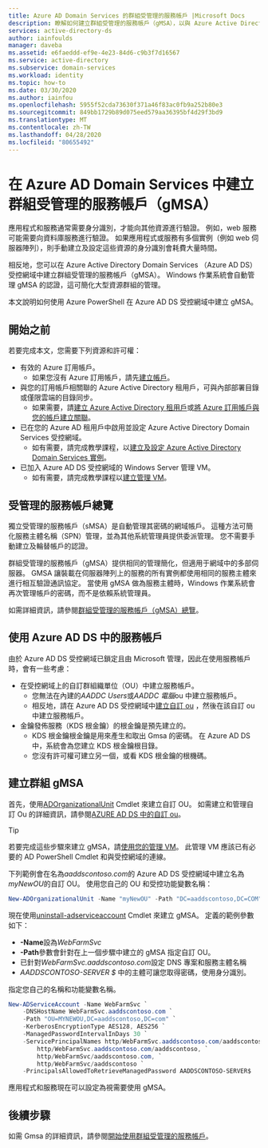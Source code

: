```yaml
---
title: Azure AD Domain Services 的群組受管理的服務帳戶 |Microsoft Docs
description: 瞭解如何建立群組受管理的服務帳戶（gMSA），以與 Azure Active Directory Domain Services 受控網域搭配使用
services: active-directory-ds
author: iainfoulds
manager: daveba
ms.assetid: e6faeddd-ef9e-4e23-84d6-c9b3f7d16567
ms.service: active-directory
ms.subservice: domain-services
ms.workload: identity
ms.topic: how-to
ms.date: 03/30/2020
ms.author: iainfou
ms.openlocfilehash: 5955f52cda73630f371a46f83ac0fb9a252b80e3
ms.sourcegitcommit: 849bb1729b89d075eed579aa36395bf4d29f3bd9
ms.translationtype: MT
ms.contentlocale: zh-TW
ms.lasthandoff: 04/28/2020
ms.locfileid: "80655492"
---
```

# <a name="create-a-group-managed-service-account-gmsa-in-azure-ad-domain-services"></a>在 Azure AD Domain Services 中建立群組受管理的服務帳戶（gMSA）

應用程式和服務通常需要身分識別，才能向其他資源進行驗證。 例如，web 服務可能需要向資料庫服務進行驗證。 如果應用程式或服務有多個實例（例如 web 伺服器陣列），則手動建立及設定這些資源的身分識別會耗費大量時間。

相反地，您可以在 Azure Active Directory Domain Services （Azure AD DS）受控網域中建立群組受管理的服務帳戶（gMSA）。 Windows 作業系統會自動管理 gMSA 的認證，這可簡化大型資源群組的管理。

本文說明如何使用 Azure PowerShell 在 Azure AD DS 受控網域中建立 gMSA。

## <a name="before-you-begin"></a>開始之前

若要完成本文，您需要下列資源和許可權：

* 有效的 Azure 訂用帳戶。
    * 如果您沒有 Azure 訂用帳戶，請先[建立帳戶](https://azure.microsoft.com/free/?WT.mc_id=A261C142F)。
* 與您的訂用帳戶相關聯的 Azure Active Directory 租用戶，可與內部部署目錄或僅限雲端的目錄同步。
    * 如果需要，請[建立 Azure Active Directory 租用戶][create-azure-ad-tenant]或[將 Azure 訂用帳戶與您的帳戶建立關聯][associate-azure-ad-tenant]。
* 已在您的 Azure AD 租用戶中啟用並設定 Azure Active Directory Domain Services 受控網域。
    * 如有需要，請完成教學課程，以[建立及設定 Azure Active Directory Domain Services 實例][create-azure-ad-ds-instance]。
* 已加入 Azure AD DS 受控網域的 Windows Server 管理 VM。
    * 如有需要，請完成教學課程以[建立管理 VM][tutorial-create-management-vm]。

## <a name="managed-service-accounts-overview"></a>受管理的服務帳戶總覽

獨立受管理的服務帳戶（sMSA）是自動管理其密碼的網域帳戶。 這種方法可簡化服務主體名稱（SPN）管理，並為其他系統管理員提供委派管理。 您不需要手動建立及輪替帳戶的認證。

群組受管理的服務帳戶（gMSA）提供相同的管理簡化，但適用于網域中的多部伺服器。 GMSA 讓裝載在伺服器陣列上的服務的所有實例都使用相同的服務主體來進行相互驗證通訊協定。 當使用 gMSA 做為服務主體時，Windows 作業系統會再次管理帳戶的密碼，而不是依賴系統管理員。

如需詳細資訊，請參閱[群組受管理的服務帳戶（gMSA）總覽][gmsa-overview]。

## <a name="using-service-accounts-in-azure-ad-ds"></a>使用 Azure AD DS 中的服務帳戶

由於 Azure AD DS 受控網域已鎖定且由 Microsoft 管理，因此在使用服務帳戶時，會有一些考慮：

* 在受控網域上的自訂群組織單位（OU）中建立服務帳戶。
    * 您無法在內建的*AADDC Users*或*AADDC 電腦*ou 中建立服務帳戶。
    * 相反地，請在 Azure AD DS 受控網域中[建立自訂 ou][create-custom-ou] ，然後在該自訂 ou 中建立服務帳戶。
* 金鑰發佈服務（KDS 根金鑰）的根金鑰是預先建立的。
    * KDS 根金鑰根金鑰是用來產生和取出 Gmsa 的密碼。 在 Azure AD DS 中，系統會為您建立 KDS 根金鑰根目錄。
    * 您沒有許可權可建立另一個，或看 KDS 根金鑰的根機碼。

## <a name="create-a-gmsa"></a>建立群組 gMSA

首先，使用[ADOrganizationalUnit][New-AdOrganizationalUnit] Cmdlet 來建立自訂 OU。 如需建立和管理自訂 Ou 的詳細資訊，請參閱[AZURE AD DS 中的自訂 ou][create-custom-ou]。

> [!TIP]
> 若要完成這些步驟來建立 gMSA，請[使用您的管理 VM][tutorial-create-management-vm]。 此管理 VM 應該已有必要的 AD PowerShell Cmdlet 和與受控網域的連線。

下列範例會在名為*aaddscontoso.com*的 Azure AD DS 受控網域中建立名為*myNewOU*的自訂 OU。 使用您自己的 OU 和受控功能變數名稱：

```powershell
New-ADOrganizationalUnit -Name "myNewOU" -Path "DC=aaddscontoso,DC=COM"
```

現在使用[uninstall-adserviceaccount][New-ADServiceAccount] Cmdlet 來建立 gMSA。 定義的範例參數如下：

* **-Name**設為*WebFarmSvc*
* **-Path**參數會針對在上一個步驟中建立的 gMSA 指定自訂 OU。
* 已針對*WebFarmSvc.aaddscontoso.com*設定 DNS 專案和服務主體名稱
* *AADDSCONTOSO-SERVER $* 中的主體可讓您取得密碼，使用身分識別。

指定您自己的名稱和功能變數名稱。

```powershell
New-ADServiceAccount -Name WebFarmSvc `
    -DNSHostName WebFarmSvc.aaddscontoso.com `
    -Path "OU=MYNEWOU,DC=aaddscontoso,DC=com" `
    -KerberosEncryptionType AES128, AES256 `
    -ManagedPasswordIntervalInDays 30 `
    -ServicePrincipalNames http/WebFarmSvc.aaddscontoso.com/aaddscontoso.com, `
        http/WebFarmSvc.aaddscontoso.com/aaddscontoso, `
        http/WebFarmSvc/aaddscontoso.com, `
        http/WebFarmSvc/aaddscontoso `
    -PrincipalsAllowedToRetrieveManagedPassword AADDSCONTOSO-SERVER$
```

應用程式和服務現在可以設定為視需要使用 gMSA。

## <a name="next-steps"></a>後續步驟

如需 Gmsa 的詳細資訊，請參閱[開始使用群組受管理的服務帳戶][gmsa-start]。

<!-- INTERNAL LINKS -->
[create-azure-ad-tenant]: ../active-directory/fundamentals/sign-up-organization.md
[associate-azure-ad-tenant]: ../active-directory/fundamentals/active-directory-how-subscriptions-associated-directory.md
[create-azure-ad-ds-instance]: tutorial-create-instance.md
[tutorial-create-management-vm]: tutorial-create-management-vm.md
[create-custom-ou]: create-ou.md

<!-- EXTERNAL LINKS -->
[New-ADOrganizationalUnit]: /powershell/module/addsadministration/New-AdOrganizationalUnit
[New-ADServiceAccount]: /powershell/module/addsadministration/New-AdServiceAccount
[gmsa-overview]: /windows-server/security/group-managed-service-accounts/group-managed-service-accounts-overview
[gmsa-start]: /windows-server/security/group-managed-service-accounts/getting-started-with-group-managed-service-accounts
